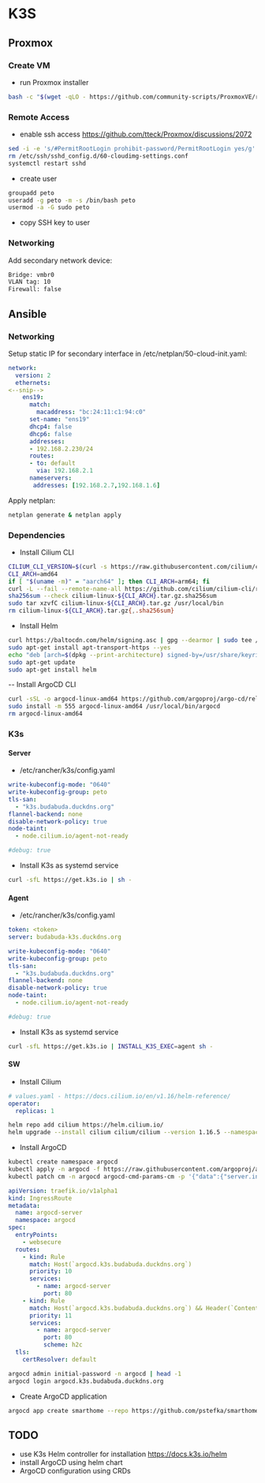 # K3S

## Proxmox

### Create VM

- run Proxmox installer

```sh
bash -c "$(wget -qLO - https://github.com/community-scripts/ProxmoxVE/raw/main/vm/ubuntu2404-vm.sh)"
```

### Remote Access

- enable ssh access <https://github.com/tteck/Proxmox/discussions/2072>

```sh
sed -i -e 's/#PermitRootLogin prohibit-password/PermitRootLogin yes/g' -e 's/^PasswordAuthentication.*/PasswordAuthentication yes/' /etc/ssh/sshd_config
rm /etc/ssh/sshd_config.d/60-cloudimg-settings.conf
systemctl restart sshd
```

- create user

```sh
groupadd peto
useradd -g peto -m -s /bin/bash peto
usermod -a -G sudo peto
```

- copy SSH key to user

### Networking

Add secondary network device:

```txt
Bridge: vmbr0
VLAN tag: 10
Firewall: false
```

## Ansible

### Networking

Setup static IP for secondary interface in /etc/netplan/50-cloud-init.yaml:

```yaml
network:
  version: 2
  ethernets:
<--snip-->
    ens19:
      match:
        macaddress: "bc:24:11:c1:94:c0"
      set-name: "ens19"
      dhcp4: false
      dhcp6: false
      addresses:
      - 192.168.2.230/24
      routes:
      - to: default
        via: 192.168.2.1
      nameservers:
       addresses: [192.168.2.7,192.168.1.6]
```

Apply netplan:

```sh
netplan generate & netplan apply
```

### Dependencies

- Install Cilium CLI

```sh
CILIUM_CLI_VERSION=$(curl -s https://raw.githubusercontent.com/cilium/cilium-cli/main/stable.txt)
CLI_ARCH=amd64
if [ "$(uname -m)" = "aarch64" ]; then CLI_ARCH=arm64; fi
curl -L --fail --remote-name-all https://github.com/cilium/cilium-cli/releases/download/${CILIUM_CLI_VERSION}/cilium-linux-${CLI_ARCH}.tar.gz{,.sha256sum}
sha256sum --check cilium-linux-${CLI_ARCH}.tar.gz.sha256sum
sudo tar xzvfC cilium-linux-${CLI_ARCH}.tar.gz /usr/local/bin
rm cilium-linux-${CLI_ARCH}.tar.gz{,.sha256sum}
```

- Install Helm

```sh
curl https://baltocdn.com/helm/signing.asc | gpg --dearmor | sudo tee /usr/share/keyrings/helm.gpg > /dev/null
sudo apt-get install apt-transport-https --yes
echo "deb [arch=$(dpkg --print-architecture) signed-by=/usr/share/keyrings/helm.gpg] https://baltocdn.com/helm/stable/debian/ all main" | sudo tee /etc/apt/sources.list.d/helm-stable-debian.list
sudo apt-get update
sudo apt-get install helm
```

-- Install ArgoCD CLI

```sh
curl -sSL -o argocd-linux-amd64 https://github.com/argoproj/argo-cd/releases/latest/download/argocd-linux-amd64
sudo install -m 555 argocd-linux-amd64 /usr/local/bin/argocd
rm argocd-linux-amd64
```

### K3s

#### Server

- /etc/rancher/k3s/config.yaml

```yaml
write-kubeconfig-mode: "0640"
write-kubeconfig-group: peto
tls-san:
  - "k3s.budabuda.duckdns.org"
flannel-backend: none
disable-network-policy: true
node-taint:
  - node.cilium.io/agent-not-ready

#debug: true
```

- Install K3s as systemd service

```sh
curl -sfL https://get.k3s.io | sh -
```

#### Agent

- /etc/rancher/k3s/config.yaml

```yaml
token: <token>
server: budabuda-k3s.duckdns.org

write-kubeconfig-mode: "0640"
write-kubeconfig-group: peto
tls-san:
  - "k3s.budabuda.duckdns.org"
flannel-backend: none
disable-network-policy: true
node-taint:
  - node.cilium.io/agent-not-ready

#debug: true
```

- Install K3s as systemd service

```sh
curl -sfL https://get.k3s.io | INSTALL_K3S_EXEC=agent sh -
```

#### SW

- Install Cilium

```yaml
# values.yaml - https://docs.cilium.io/en/v1.16/helm-reference/
operator:
  replicas: 1
```

```sh
helm repo add cilium https://helm.cilium.io/
helm upgrade --install cilium cilium/cilium --version 1.16.5 --namespace kube-system --values values.yaml
```

- Install ArgoCD

```sh
kubectl create namespace argocd
kubectl apply -n argocd -f https://raw.githubusercontent.com/argoproj/argo-cd/stable/manifests/install.yaml
kubectl patch cm -n argocd argocd-cmd-params-cm -p '{"data":{"server.insecure": "true"}}'
```

```yaml
apiVersion: traefik.io/v1alpha1
kind: IngressRoute
metadata:
  name: argocd-server
  namespace: argocd
spec:
  entryPoints:
    - websecure
  routes:
    - kind: Rule
      match: Host(`argocd.k3s.budabuda.duckdns.org`)
      priority: 10
      services:
        - name: argocd-server
          port: 80
    - kind: Rule
      match: Host(`argocd.k3s.budabuda.duckdns.org`) && Header(`Content-Type`, `application/grpc`)
      priority: 11
      services:
        - name: argocd-server
          port: 80
          scheme: h2c
  tls:
    certResolver: default
```

```sh
argocd admin initial-password -n argocd | head -1
argocd login argocd.k3s.budabuda.duckdns.org
```

- Create ArgoCD application

```sh
argocd app create smarthome --repo https://github.com/pstefka/smarthome.git --path manifests --dest-server https://kubernetes.default.svc --dest-namespace smarthome
```

## TODO

- use K3s Helm controller for installation <https://docs.k3s.io/helm>
- install ArgoCD using helm chart
- ArgoCD configuration using CRDs
